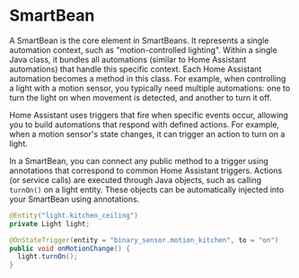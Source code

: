 # SmartBean

A SmartBean is the core element in SmartBeans. It represents a single automation context, such as "motion-controlled
lighting". Within a single Java class, it bundles all automations (similar to Home Assistant automations) that handle 
this specific context. Each Home Assistant automation becomes a method in this class. For example, when controlling a 
light with a motion sensor, you typically need multiple automations: one to turn the light on when movement is detected, 
and another to turn it off.

Home Assistant uses triggers that fire when specific events occur, allowing you to build automations that respond with
defined actions. For example, when a motion sensor's state changes, it can trigger an action to turn on a light.

In a SmartBean, you can connect any public method to a trigger using annotations that correspond to common Home
Assistant triggers. Actions (or service calls) are executed through Java objects, such as calling `turnOn()` on a light
entity. These objects can be automatically injected into your SmartBean using annotations.

````java
@Entity("light.kitchen_ceiling")
private Light light;

@OnStateTrigger(entity = "binary_sensor.motion_kitchen", to = "on")
public void onMotionChange() {
  light.turnOn();
}
````

